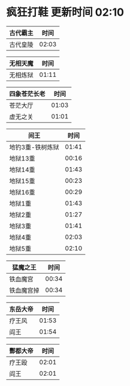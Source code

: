 # 疯狂打鞋 更新时间 02:10

| 古代霸主   | 时间    |
|--------|-------|
| 古代皇陵 | 02:03 |

| 无相天魔   | 时间    |
|--------|-------|
| 无相炼狱 | 01:11 |

| 四象苍茫长老   | 时间    |
|--------|-------|
| 苍茫大厅 | 01:03 |
| 虚无之关 | 01:01 |

| 间王   | 时间    |
|--------|-------|
| 地钓3重-铁树炼狱 | 01:41 |
| 地狱13重 | 00:16 |
| 地狱14重 | 01:43 |
| 地狱15重 | 00:23 |
| 地狱16重 | 00:29 |
| 地狱1重 | 01:43 |
| 地狱2重 | 01:27 |
| 地狱3重 | 01:41 |
| 地狱4重 | 02:03 |
| 地狱5重 | 02:10 |

| 猛魔之王   | 时间    |
|--------|-------|
| 铁血魔宫 | 00:34 |
| 铁血魔宫掉 | 00:34 |

| 东岳大帝   | 时间    |
|--------|-------|
| 疗王风 | 01:53 |
| 阎王 | 01:54 |

| 酆都大帝   | 时间    |
|--------|-------|
| 疗王殴 | 02:01 |
| 阎王 | 02:01 |